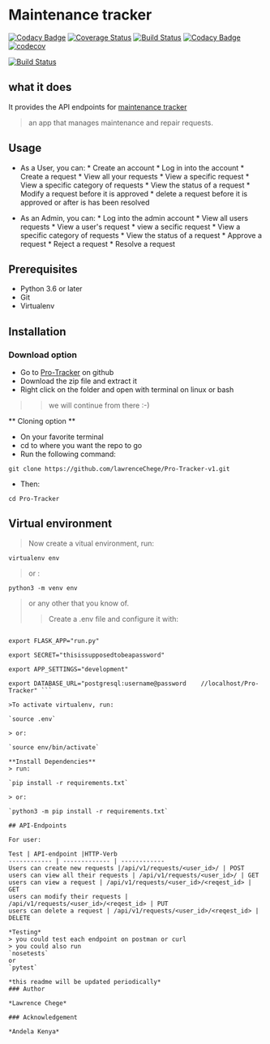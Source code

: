 # Maintenance tracker

[![Codacy Badge](https://api.codacy.com/project/badge/Grade/db6a65a8b65c49ccb10d444f9ab9d848)](https://app.codacy.com/app/lawrenceChege/Pro-Tracker-v1?utm_source=github.com&utm_medium=referral&utm_content=lawrenceChege/Pro-Tracker-v1&utm_campaign=badger)
[![Coverage Status](https://coveralls.io/repos/github/lawrenceChege/Pro-Tracker-v1/badge.svg?branch=ft-157959190-api-views-requests)](https://coveralls.io/github/lawrenceChege/Pro-Tracker-v1?branch=ft-157959190-api-views-requests)
[![Build Status](https://travis-ci.org/lawrenceChege/Pro-Tracker-v1.svg?branch=ft-158094552-admin-endpoints)](https://travis-ci.org/lawrenceChege/Pro-Tracker-v1)
[![Codacy Badge](https://api.codacy.com/project/badge/Grade/59902067ff0a426aa825fbf06e71c4ef)](https://www.codacy.com/app/lawrenceChege/Pro-Tracker-v1?utm_source=github.com&amp;utm_medium=referral&amp;utm_content=lawrenceChege/Pro-Tracker-v1&amp;utm_campaign=Badge_Grade)
[![codecov](https://codecov.io/gh/lawrenceChege/Pro-Tracker-v1/branch/develop/graph/badge.svg)](https://codecov.io/gh/lawrenceChege/Pro-Tracker-v1)

[![Build Status](https://travis-ci.org/lawrenceChege/Pro-Tracker-v1.svg?branch=ft-157959190-api-views-requests)](https://travis-ci.org/lawrenceChege/Pro-Tracker-v1)

## what it does

It provides the API endpoints for [maintenance tracker](https://pro-tracker.herokuapp.com)
> an app that manages maintenance and repair requests.

## Usage

* As a User, you can:
                    * Create an account
                    * Log in into the account
                    * Create a request
                    * View all your requests
                    * View a specific request
                    * View a specific category of requests
                    * View the status of a request
                    * Modify a request before it is approved
                    * delete a request before it is approved or after is has been resolved

* As an Admin, you can:
                    * Log into the admin account
                    * View all users requests
                    * View a user's request
                    * view a secific request
                    * View a specific category of requests
                    * View the status of a request
                    * Approve a request
                    * Reject a request
                    * Resolve a request

## Prerequisites

* Python 3.6 or later
* Git
* Virtualenv

## Installation

### Download option

* Go to [Pro-Tracker](https://github.com/lawrenceChege/Pro-Tracker-v1) on github
* Download the zip file and extract it
* Right click on the folder and open with terminal on linux or bash

>> we will continue from there :-)

** Cloning option **

* On your favorite terminal
* cd to where you want the repo to go
* Run the following command:

`git clone https://github.com/lawrenceChege/Pro-Tracker-v1.git`

* Then:

`cd Pro-Tracker`

## Virtual environment

> Now create a vitual environment, run:

`virtualenv env`

> or :

`python3 -m venv env`

> or any other that you know of.
> > Create a .env file and configure it with:

``` source env/bin/activate

export FLASK_APP="run.py"

export SECRET="thisissupposedtobeapassword"

export APP_SETTINGS="development"

export DATABASE_URL="postgresql:username@password    //localhost/Pro-Tracker" ```

>To activate virtualenv, run:

`source .env`

> or:

`source env/bin/activate`

**Install Dependencies**
> run:

`pip install -r requirements.txt`

> or:

`python3 -m pip install -r requirements.txt`

## API-Endpoints

For user:

Test | API-endpoint |HTTP-Verb
------------ | ------------- | ------------
Users can create new requests |/api/v1/requests/<user_id>/ | POST
users can view all their requests | /api/v1/requests/<user_id>/ | GET
users can view a request | /api/v1/requests/<user_id>/<reqest_id> | GET
users can modify their requests | /api/v1/requests/<user_id>/<reqest_id> | PUT
users can delete a request | /api/v1/requests/<user_id>/<reqest_id> | DELETE

*Testing*
> you could test each endpoint on postman or curl
> you could also run
`nosetests`
or
`pytest`

*this readme will be updated periodically*
### Author

*Lawrence Chege*

### Acknowledgement

*Andela Kenya*









